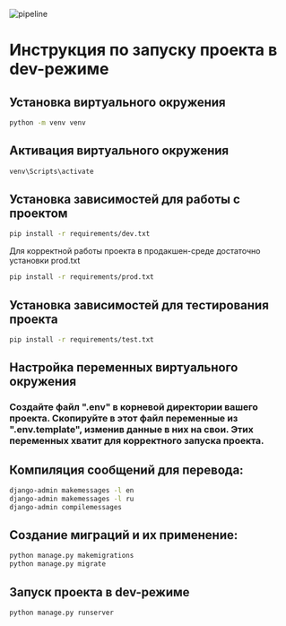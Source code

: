 ![pipeline](https://gitlab.crja72.ru/django_2023/projects/business-manager_14/badges/main/pipeline.svg)
# Инструкция по запуску проекта в dev-режиме
## Установка виртуального окружения
```sh
python -m venv venv
```
## Активация виртуального окружения
```sh
venv\Scripts\activate
```
## Установка зависимостей для работы с проектом
```sh
pip install -r requirements/dev.txt
```
Для корректной работы проекта в продакшен-среде достаточно установки prod.txt
```sh
pip install -r requirements/prod.txt
```
## Установка зависимостей для тестирования проекта
```sh
pip install -r requirements/test.txt
```
## Настройка переменных виртуального окружения
### Создайте файл ".env" в корневой директории вашего проекта. Скопируйте в этот файл переменные из ".env.template", изменив данные в них на свои. Этих переменных хватит для корректного запуска проекта.
## Компиляция сообщений для перевода:
```sh
django-admin makemessages -l en
django-admin makemessages -l ru
django-admin compilemessages
```
## Создание миграций и их применение:
```sh
python manage.py makemigrations
python manage.py migrate
```
## Запуск проекта в dev-режиме
```sh
python manage.py runserver
```